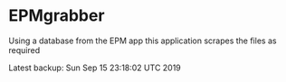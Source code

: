 # EPMgrabber
Using a database from the EPM app this application scrapes the files as required


Latest backup: Sun Sep 15 23:18:02 UTC 2019
